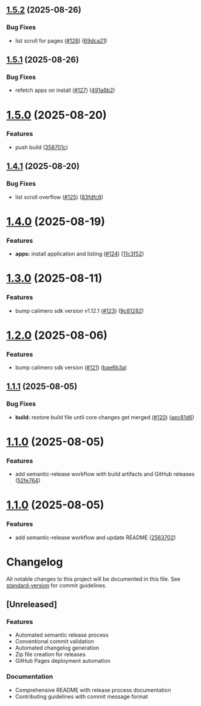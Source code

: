 ## [1.5.2](https://github.com/calimero-network/admin-dashboard/compare/v1.5.1...v1.5.2) (2025-08-26)


### Bug Fixes

* list scroll for pages ([#128](https://github.com/calimero-network/admin-dashboard/issues/128)) ([69dca21](https://github.com/calimero-network/admin-dashboard/commit/69dca212689b2af07aa3f2c3275c70e758297f39))

## [1.5.1](https://github.com/calimero-network/admin-dashboard/compare/v1.5.0...v1.5.1) (2025-08-26)


### Bug Fixes

* refetch apps on install ([#127](https://github.com/calimero-network/admin-dashboard/issues/127)) ([491a6b2](https://github.com/calimero-network/admin-dashboard/commit/491a6b2e3e4b5fa080e01f97d7e41b5bbfa85ff7))

# [1.5.0](https://github.com/calimero-network/admin-dashboard/compare/v1.4.1...v1.5.0) (2025-08-20)


### Features

* push build ([358701c](https://github.com/calimero-network/admin-dashboard/commit/358701cdef050d46eee7b0f42e16ebff3a6ea5da))

## [1.4.1](https://github.com/calimero-network/admin-dashboard/compare/v1.4.0...v1.4.1) (2025-08-20)


### Bug Fixes

* list scroll overflow ([#125](https://github.com/calimero-network/admin-dashboard/issues/125)) ([83fdfc8](https://github.com/calimero-network/admin-dashboard/commit/83fdfc8c5b380172344d2c1aafc8433bed0ea3ba))

# [1.4.0](https://github.com/calimero-network/admin-dashboard/compare/v1.3.0...v1.4.0) (2025-08-19)


### Features

* **apps:** install application and listing ([#124](https://github.com/calimero-network/admin-dashboard/issues/124)) ([11c3f52](https://github.com/calimero-network/admin-dashboard/commit/11c3f52b7b64488307bb6ea73e1141841fa72bae))

# [1.3.0](https://github.com/calimero-network/admin-dashboard/compare/v1.2.0...v1.3.0) (2025-08-11)


### Features

* bump calimero sdk version v1.12.1 ([#123](https://github.com/calimero-network/admin-dashboard/issues/123)) ([9c81282](https://github.com/calimero-network/admin-dashboard/commit/9c81282daf241f6b120ad0a4d6728a29ee072087))

# [1.2.0](https://github.com/calimero-network/admin-dashboard/compare/v1.1.1...v1.2.0) (2025-08-06)


### Features

* bump calimero sdk version ([#121](https://github.com/calimero-network/admin-dashboard/issues/121)) ([bae6b3a](https://github.com/calimero-network/admin-dashboard/commit/bae6b3a783adc0f10348a4c429feea807fece23d))

## [1.1.1](https://github.com/calimero-network/admin-dashboard/compare/v1.1.0...v1.1.1) (2025-08-05)


### Bug Fixes

* **build:** restore build file until core changes get merged ([#120](https://github.com/calimero-network/admin-dashboard/issues/120)) ([aec81d6](https://github.com/calimero-network/admin-dashboard/commit/aec81d6eb2229050493385e773aad62336d44e9b))

# [1.1.0](https://github.com/calimero-network/admin-dashboard/compare/v1.0.1...v1.1.0) (2025-08-05)


### Features

* add semantic-release workflow with build artifacts and GitHub releases ([52fe764](https://github.com/calimero-network/admin-dashboard/commit/52fe764136b16a952c6985b77f99823111099498))

# [1.1.0](https://github.com/calimero-network/admin-dashboard/compare/v1.0.1...v1.1.0) (2025-08-05)


### Features

* add semantic-release workflow and update README ([2563702](https://github.com/calimero-network/admin-dashboard/commit/256370245cc531c4d8a9b5a2669e549d3f22dc76))

# Changelog

All notable changes to this project will be documented in this file. See [standard-version](https://github.com/conventional-changelog/standard-version) for commit guidelines.

## [Unreleased]

### Features

- Automated semantic release process
- Conventional commit validation
- Automated changelog generation
- Zip file creation for releases
- GitHub Pages deployment automation

### Documentation

- Comprehensive README with release process documentation
- Contributing guidelines with commit message format
